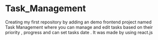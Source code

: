 # Task_Management
Creating my first  repository by adding an demo frontend project named Task Management where you can manage and edit tasks based on their priority , progress and can set tasks date . It was made by using react.js 
